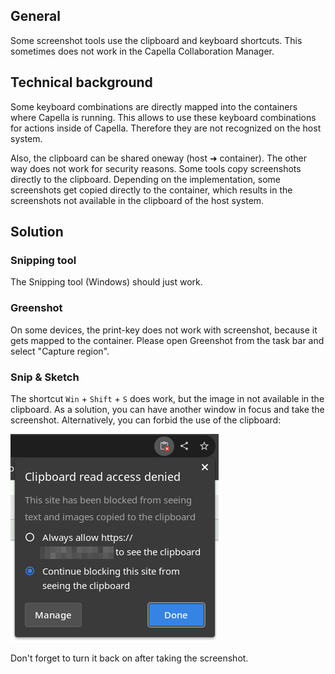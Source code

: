 ## General

Some screenshot tools use the clipboard and keyboard shortcuts. This sometimes does not work in the Capella Collaboration Manager.

## Technical background

Some keyboard combinations are directly mapped into the containers where Capella is running. This allows to use these keyboard combinations for actions inside of Capella. Therefore they are not recognized on the host system.

Also, the clipboard can be shared oneway (host ➜ container). The other way does not work for security reasons. Some tools copy screenshots directly to the clipboard. Depending on the implementation, some screenshots get copied directly to the container, which results in the screenshots not available in the clipboard of the host system.

## Solution

### Snipping tool

The Snipping tool (Windows) should just work.

### Greenshot

On some devices, the print-key does not work with screenshot, because it gets mapped to the container. Please open Greenshot from the task bar and select "Capture region".

### Snip & Sketch

The shortcut `Win` + `Shift` + `S` does work, but the image in not available in the clipboard.
As a solution, you can have another window in focus and take the screenshot.
Alternatively, you can forbid the use of the clipboard:

![Forbid use of clipboard](clipboard.png)

Don't forget to turn it back on after taking the screenshot.
